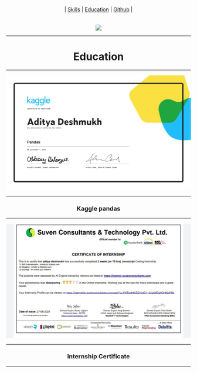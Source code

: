 
<br>
<div align="center">

| <a color="green" href="SKILLS.html">Skills</a> | <a href="EDU.html">Education</a> | <a href="GITHUB.html">Github</a> |

</div>
<br>
<div align="center">
  
<img width=450px align="center" src="https://media1.giphy.com/media/gFmkpNCar7TSoauRUs/giphy.gif?cid=ecf05e47w9l6v2g3ha1y5d28iv2fqpgzmfhgs661fqtmm6vt&rid=giphy.gif&ct=s"/>
  <hr>
  <h1>Education</h1>
  <hr>
 </div>

<div align="center">
<img src="https://raw.githubusercontent.com/Aditya664/Mark-up-Portfolio/main/WhatsApp%20Image%202021-09-07%20at%2010.18.18%20AM.jpeg"/>
  <hr>
  <h3>Kaggle pandas </h3>
<hr>

 <img src="https://raw.githubusercontent.com/Aditya664/Mark-up-Portfolio/main/WhatsApp%20Image%202021-09-08%20at%208.07.22%20AM.jpeg"/>
  <hr>
<h3> Internship Certificate </h3>
  <hr>
</div>
